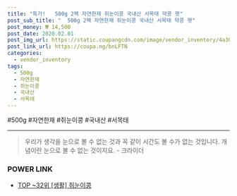 ```yaml
--- 
title: "특가!   500g 2팩 자연한재 쥐눈이콩 국내산 서목태 약콩 햇" 
post_sub_title: "  500g 2팩 자연한재 쥐눈이콩 국내산 서목태 약콩 햇" 
post_money: ₩ 14,500 
post_date: 2020.02.01 
post_img_url: https://static.coupangcdn.com/image/vendor_inventory/4a30/d3b53987a1d38d59536008b02fc2c79942c115ffdda215adc723bebc291b.jpg 
post_link_url: https://coupa.ng/bnLFTN 
categories: 
  - vendor_inventory 
tags: 
  - 500g 
  - 자연한재 
  - 쥐눈이콩 
  - 국내산 
  - 서목태 
--- 
```

  #500g #자연한재 #쥐눈이콩 #국내산 #서목태 
<hr> 

> 우리가 생각을 눈으로 볼 수 없는 것과 꼭 같이 시간도 볼 수가 없는 것입니다. 개념이란 눈으로 볼 수 없는 것이지요. - 크라이더 


### POWER LINK

* <a href="https://blog.naver.com/an0733/221792145583" target="_blank"> TOP ~32위 [생활] 쥐눈이콩</a>
